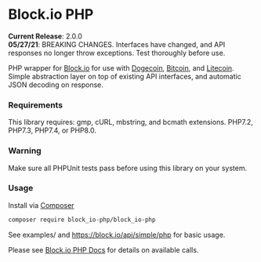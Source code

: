 Block.io PHP
===========

**Current Release**: 2.0.0  
**05/27/21**: BREAKING CHANGES. Interfaces have changed, and API responses no longer throw exceptions. Test thoroughly before use.

PHP wrapper for [Block.io](https://block.io/) for use with [Dogecoin](http://dogecoin.com/), [Bitcoin](http://bitcoin.org/), and [Litecoin](http://litecoin.org). Simple abstraction layer on top of existing API interfaces, and automatic JSON decoding on response.  

### Requirements

This library requires: gmp, cURL, mbstring, and bcmath extensions. PHP7.2, PHP7.3, PHP7.4, or PHP8.0.

### Warning

Make sure all PHPUnit tests pass before using this library on your system.

### Usage

Install via [Composer](https://getcomposer.org/)

```sh
composer require block_io-php/block_io-php
```

See examples/ and https://block.io/api/simple/php for basic usage.

Please see [Block.io PHP Docs](https://block.io/api/simple/php) for details on available calls.

